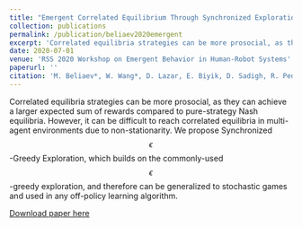 ```yaml
---
title: "Emergent Correlated Equilibrium Through Synchronized Exploration"
collection: publications
permalink: /publication/beliaev2020emergent
excerpt: 'Correlated equilibria strategies can be more prosocial, as they can achieve a larger expected sum of rewards compared to pure-strategy Nash equilibria. However, it can be difficult to reach correlated equilibria in multi-agent environments due to non-stationarity. We propose Synchronized $$\epsilon$$-Greedy Exploration, which builds on the commonly-used $$\epsilon$$-greedy exploration, and therefore can be generalized to stochastic games and used in any off-policy learning algorithm.'
date: 2020-07-01
venue: 'RSS 2020 Workshop on Emergent Behavior in Human-Robot Systems'
paperurl: ''
citation: 'M. Beliaev*, W. Wang*, D. Lazar, E. Biyik, D. Sadigh, R. Pedarsani. Emergent Correlated Equilibrium Through Synchronized Exploration. RSS 2020 Workshop on Emergent Behavior in Human-Robot Systems, July 2020.'
---
```

Correlated equilibria strategies can be more prosocial, as they can achieve a larger expected sum of rewards compared to pure-strategy Nash equilibria. However, it can be difficult to reach correlated equilibria in multi-agent environments due to non-stationarity. We propose Synchronized $$\epsilon$$-Greedy Exploration, which builds on the commonly-used $$\epsilon$$-greedy exploration, and therefore can be generalized to stochastic games and used in any off-policy learning algorithm.

[Download paper here](http://woodywang153.github.io/files/papers/beliaev2020emergent.pdf)

<!-- Recommended citation: Your Name, You. (2010). "Paper Title Number 2." <i>Journal 1</i>. 1(2). -->